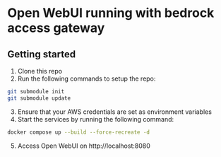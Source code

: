 # Open WebUI running with bedrock access gateway

## Getting started
1. Clone this repo
2. Run the following commands to setup the repo:
```bash
git submodule init
git submodule update
```
3. Ensure that your AWS credentials are set as environment variables
4. Start the services by running the following command:
```bash
docker compose up --build --force-recreate -d
```
5. Access Open WebUI on http://localhost:8080

